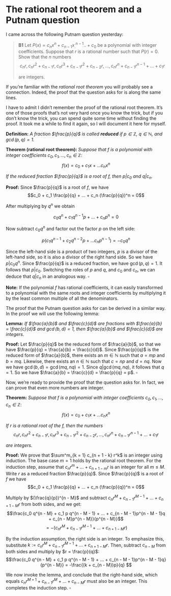 ﻿# The rational root theorem and a Putnam question

I came across the following Putnam question yesterday:

> **B1** Let $P(x) = c_n x^n + c_{n - 1} x^{n - 1} _ ... + c_0$ be a polynomial with integer coefficients. Suppose that $r$ is a rational number such that $P(r) = 0$. Show that the $n$ numbers
$$c_nr, c_nr^2 + c_{n - 1}r, c_nr^3 + c_{n - 1}r^2 + c_{n - 2}r, ..., c_nr^n + c_{n - 1} r^{n - 1} + ... + c_1r$$
>
>are integers.

If you’re familiar with the *rational root theorem* you will probably see a connection. Indeed, the proof that the question asks for is along the same lines.

I have to admit I didn’t remember the proof of the rational root theorem. It’s one of those proofs that’s not very hard once you know the trick, but if you don’t know the trick, you can spend quite some time without finding the proof. It took me a while to find it again, so I will document it here for myself.

**Definition:** *A fraction $\frac{p}{q}$ is called **reduced** if $p \in \mathbb{Z}$, $q \in \mathbb{N}$, and $\gcd(p, q) = 1$.*

**Theorem (rational root theorem):** *Suppose that $f$ is a polynomial with integer coefficients $c_0, c_1, ..., c_n \in \mathbb{Z}$*:
$$f(x) = c_0 + c_1 x + ... c_n x^n $$

*If the reduced fraction $\frac{p}{q}$ is a root of $f$, then $p | c_0$ and $q | c_n$.*

**Proof:** Since $\frac{p}{q}$ is a root of $f$, we have
$$c_0 + c_1 \frac{p}{q} + ... + c_n (\frac{p}{q})^n = 0$$

After multiplying by $q^n$ we obtain

$$c_0 q^n + c_1 q^{n - 1}p + ... + c_n p^n = 0$$

Now subtract $c_0 q^n$ and factor out the factor $p$ on the left side:

$$p(c_1q^{n - 1} + c_2 q^{n - 2} p + ... c_n p^{n - 1}) = -c_0 q^n$$

Since the left-hand side is a product of two integers, $p$ is a divisor of the left-hand side, so it is also a divisor of the right hand side. So we have $p | c_0 q^n$. Since $\frac{p}{q}$ is a reduced fraction, we have $\gcd(p, q) = 1$. It follows that $p | c_0$. Switching the roles of $p$ and $q$, and $c_0$ and $c_n$, we can deduce that $q | c_n$ in an analogous way. $\square$

**Note:** If the polynomial $f$ has rational coefficients, it can easily transformed to a polynomial with the same roots and integer coefficients by multiplying it by the least common multiple of all the denominators.

The proof that the Putnam question asks for can be derived in a similar way. In the proof we will use the following lemma:

**Lemma:** *If $\frac{a}{b}$ and $\frac{c}{d}$ are fractions with $\frac{a}{b} = \frac{c}{d}$ and $\gcd(b,d) = 1$, then $\frac{a}{b}$ and $\frac{c}{d}$ are integers.*

**Proof:** Let $\frac{p}{q}$ be the reduced form of $\frac{a}{b}$, so that we have $\frac{p}{q} = \frac{a}{b} = \frac{c}{d}$. Since $\frac{p}{q}$ is the reduced form of $\frac{a}{b}$, there exists an $m \in \mathbb{N}$ such that $a = mp$ and $b = mq$. Likewise, there exists an $n \in \mathbb{N}$ such that $c = np$ and $d = nq$. Now we have $\gcd(b, d) = \gcd(mq, nq) = 1$. Since $q | \gcd(mq, nq)$, it follows that $q = 1$. So we have $\frac{a}{b} = \frac{c}{d} = \frac{p}{q} = p$. $\square$

Now, we’re ready to provide the proof that the question asks for. In fact, we can prove that even more numbers are integer.

**Theorem:** *Suppose that $f$ is a polynomial with integer coefficients $c_0, c_1, ..., c_n \in \mathbb{Z}$*:
$$f(x) = c_0 + c_1 x + ... c_n x^n $$

*If $r$ is a rational root of the $f$, then the numbers*
$$c_n r, c_n r^2 + c_{n - 1} r, c_n r^3 + c_{n - 1} r^2 + c_{n - 2} r, ..., c_n r^n + c_{n - 1} r^{n - 1} + ... + c_1 r$$

*are integers.*

**Proof:** We prove that $\sum^m_{k = 1} c_{n + 1 - k} r^k$ is an integer using induction. The base case $m = 1$ holds by the rational root theorem. For the induction step, assume that $c_n r^m + ... + c_{n + 1 - m} r$ is an integer for all $m \leq M$. Write $r$ as a reduced fraction $\frac{p}{q}$. Since $\frac{p}{q}$ is a root of $f$ we have
$$c_0 + c_1 \frac{p}{q} + ... + c_n (\frac{p}{q})^n = 0$$

Multiply by $(\frac{q}{p})^{n - M}$ and subtract $c_n r^M + c_{n - 1} r^{M - 1} + ... + c_{n + 1 - M}r$ from both sides, and we get:
$$\frac{c_0 q^{n - M} + c_1 p q^{n - M - 1} + ... + c_{n - M - 1}p^{n - M - 1}q + c_{n - M}p^{n - M}}{p^{n - M}}$$
$$= -(c_n r^M + c_{n - 1} r^{M - 1} + ... + c_{n + 1 - M}r)$$

By the induction assumption, the right side is an integer. To emphasize this, substitute $k := c_n r^M + c_{n - 1} r^{M - 1} + ... + c_{n + 1 - M}r$. Then, subtract $c_{n - M}$ from both sides and multiply by $r = \frac{p}{q}$:
$$\frac{c_0 q^{n - M} + c_1 p q^{n - M - 1} + ... + c_{n - M - 1}p^{n - M - 1}q}{p^{n - M}} = -\frac{(k + c_{n - M})p}{q} $$

We now invoke the lemma, and conclude that the right-hand side, which equals $c_n r^{M + 1} + c_{n - 1} r^M + ... + c_{n - M}r$ must also be an integer. This completes the induction step. $\square$
